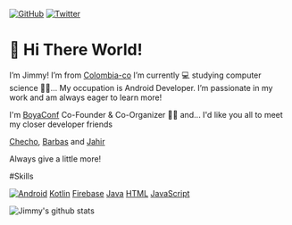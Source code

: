 <p>
	<a href="https://github.com/jimmyale3102"><img src="https://img.shields.io/github/followers/jimmyale3102.svg?label=GitHub&style=social" alt="GitHub"></a>
	<a href="https://twitter.com/https://twitter.com/jimmyale3201"><img src="https://img.shields.io/twitter/follow/jimmyale3201?label=Twitter&style=social" alt="Twitter"></a>
</p>

# 👋 Hi There World!

I’m Jimmy! I’m from [Colombia-co](https://www.google.com/maps/place/Colombia/@4,-72z/)
I’m currently 💻 studying computer science 👨‍💻... My occupation is Android Developer. I’m passionate in my work and am always eager to learn more!

I'm [BoyaConf](https://boyaconf.com/) Co-Founder & Co-Organizer ✌🏼 and... I'd like you all to meet my closer developer friends

[Checho](https://github.com/Sarl23), [Barbas](https://github.com/judagonsa) and [Jahir](https://github.com/jahirfiquitiva)

Always give a little more!

#Skills

[![Android](https://img.shields.io/badge/Android-white?style=for-the-badge&logo=android&logoColor=fff&color=616161)](https://www.android.com/)
[Kotlin](https://img.shields.io/badge/Kotlin-white?style=for-the-badge&logo=kotlin&logoColor=fff&color=616161)
[Firebase](https://img.shields.io/badge/Firebase-white?style=for-the-badge&logo=firebase&logoColor=fff&color=616161)
[Java](https://img.shields.io/badge/Java-white?style=for-the-badge&logo=java&logoColor=fff&color=616161)
[HTML](https://img.shields.io/badge/HTML-white?style=for-the-badge&logo=html&logoColor=fff&color=616161)
[JavaScript](https://img.shields.io/badge/JavaScript-white?style=for-the-badge&logo=javascript&logoColor=fff&color=616161)

![Jimmy's github stats](https://github-readme-stats.vercel.app/api?username=jimmyale3102&show_icons=true&theme=radical)
